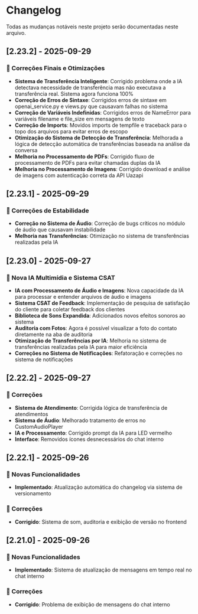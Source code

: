 # Changelog

Todas as mudanças notáveis neste projeto serão documentadas neste arquivo.

## [2.23.2] - 2025-09-29

### 🔧 Correções Finais e Otimizações
- **Sistema de Transferência Inteligente**: Corrigido problema onde a IA detectava necessidade de transferência mas não executava a transferência real. Sistema agora funciona 100%
- **Correção de Erros de Sintaxe**: Corrigidos erros de sintaxe em openai_service.py e views.py que causavam falhas no sistema
- **Correção de Variáveis Indefinidas**: Corrigidos erros de NameError para variáveis filename e file_size em mensagens de texto
- **Correção de Imports**: Movidos imports de tempfile e traceback para o topo dos arquivos para evitar erros de escopo
- **Otimização do Sistema de Detecção de Transferência**: Melhorada a lógica de detecção automática de transferências baseada na análise da conversa
- **Melhoria no Processamento de PDFs**: Corrigido fluxo de processamento de PDFs para evitar chamadas duplas da IA
- **Melhoria no Processamento de Imagens**: Corrigido download e análise de imagens com autenticação correta da API Uazapi

## [2.23.1] - 2025-09-29

### 🔧 Correções de Estabilidade
- **Correção no Sistema de Áudio**: Correção de bugs críticos no módulo de áudio que causavam instabilidade
- **Melhoria nas Transferências**: Otimização no sistema de transferências realizadas pela IA

## [2.23.0] - 2025-09-27

### 🚀 Nova IA Multimídia e Sistema CSAT
- **IA com Processamento de Áudio e Imagens**: Nova capacidade da IA para processar e entender arquivos de áudio e imagens
- **Sistema CSAT de Feedback**: Implementação de pesquisa de satisfação do cliente para coletar feedback dos clientes
- **Biblioteca de Sons Expandida**: Adicionados novos efeitos sonoros ao sistema
- **Auditoria com Fotos**: Agora é possível visualizar a foto do contato diretamente na aba de auditoria
- **Otimização de Transferências por IA**: Melhoria no sistema de transferências realizadas pela IA para maior eficiência
- **Correções no Sistema de Notificações**: Refatoração e correções no sistema de notificações

## [2.22.2] - 2025-09-27

### 🔧 Correções
- **Sistema de Atendimento**: Corrigida lógica de transferência de atendimentos
- **Sistema de Áudio**: Melhorado tratamento de erros no CustomAudioPlayer
- **IA e Processamento**: Corrigido prompt da IA para LED vermelho
- **Interface**: Removidos ícones desnecessários do chat interno

## [2.22.1] - 2025-09-26

### 🚀 Novas Funcionalidades
- **Implementado**: Atualização automática do changelog via sistema de versionamento

### 🔧 Correções
- **Corrigido**: Sistema de som, auditoria e exibição de versão no frontend

## [2.21.0] - 2025-09-26

### 🚀 Novas Funcionalidades
- **Implementado**: Sistema de atualização de mensagens em tempo real no chat interno

### 🔧 Correções
- **Corrigido**: Problema de exibição de mensagens do chat interno